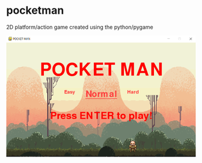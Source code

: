 # pocketman
2D platform/action game created using the python/pygame 




![Test Image 1](/resources/images/screen1.png)
